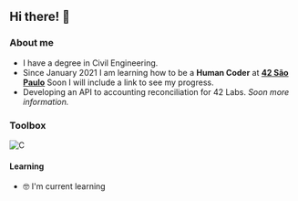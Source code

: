 ## Hi there! 👋

### About me

- I have a degree in Civil Engineering.
- Since January 2021 I am learning how to be a **Human Coder** at [**42 São Paulo**](https://www.42sp.org.br/)
  Soon I will include a link to see my progress.
- Developing an API to accounting reconciliation for 42 Labs. *Soon more information.*

### Toolbox

![C](https://camo.githubusercontent.com/52fa66c3f81e8e8a2f30902c30696be143ccc4bc044e97e6b95a8df9924f105c/68747470733a2f2f696d672e736869656c64732e696f2f62616467652f432d3033353939433f7374796c653d666f722d7468652d6261646765266c6f676f3d43266c6f676f436f6c6f723d7768697465) 

#### Learning

- :nerd_face: I'm current learning

<!--
**aalcara/aalcara** is a ✨ _special_ ✨ repository because its `README.md` (this file) appears on your GitHub profile.

Here are some ideas to get you started:

- 🔭 I’m currently working on ...
- 🌱 I’m currently learning ...
- 👯 I’m looking to collaborate on ...
- 🤔 I’m looking for help with ...
- 💬 Ask me about ...
- 📫 How to reach me: ...
- 😄 Pronouns: ...
- ⚡ Fun fact: ...
-->
